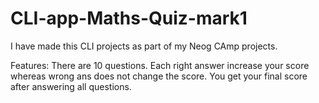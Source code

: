 # CLI-app-Maths-Quiz-mark1
I have made this CLI projects as part of my Neog CAmp projects.

Features:
There are 10 questions.
Each right answer increase your score whereas wrong ans does not change the score.
You get your final score after answering all questions.
